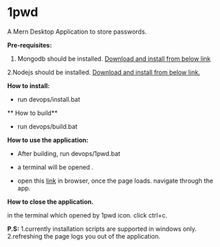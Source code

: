# 1pwd
A Mern Desktop Application to store passwords.



**Pre-requisites:**

1. Mongodb should be installed. [Download and install from below link](https://www.mongodb.com/try/download/community)

2.Nodejs should be installed. [Download and install from below link.](https://nodejs.org/en/download/)

**How to install:**

- run devops/install.bat

** How to build**
- run devops/build.bat

**How to use the application:**

- After building, run devops/1pwd.bat

- a terminal will be opened .

- open this [link](http://localhost:3000) in browser, once the page loads. navigate through the app.

**How to close the application.**

in the terminal which opened by 1pwd icon. click ctrl+c.

**P.S:**
1.currently installation scripts are supported in windows only.
2.refreshing the page logs you out of the application.


